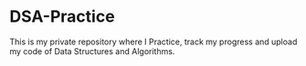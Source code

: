 # DSA-Practice
This is my private repository where I Practice, track my progress and upload my code of Data Structures and Algorithms.
